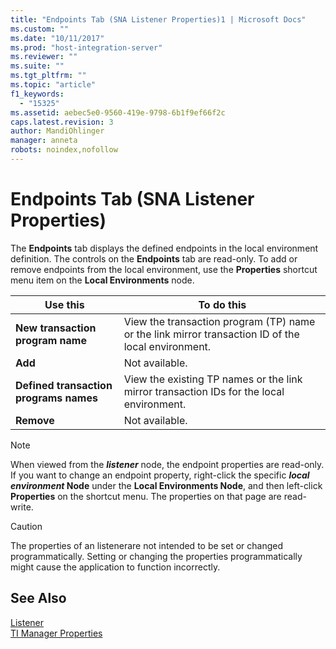 ```yaml
---
title: "Endpoints Tab (SNA Listener Properties)1 | Microsoft Docs"
ms.custom: ""
ms.date: "10/11/2017"
ms.prod: "host-integration-server"
ms.reviewer: ""
ms.suite: ""
ms.tgt_pltfrm: ""
ms.topic: "article"
f1_keywords: 
  - "15325"
ms.assetid: aebec5e0-9560-419e-9798-6b1f9ef66f2c
caps.latest.revision: 3
author: MandiOhlinger
manager: anneta
robots: noindex,nofollow
---
```

# Endpoints Tab (SNA Listener Properties)
The **Endpoints** tab displays the defined endpoints in the local environment definition. The controls on the **Endpoints** tab are read-only. To add or remove endpoints from the local environment, use the **Properties** shortcut menu item on the **Local Environments** node.  
  
|Use this|To do this|  
|--------------|----------------|  
|**New transaction program name**|View the transaction program (TP) name or the link mirror transaction ID of the local environment.|  
|**Add**|Not available.|  
|**Defined transaction programs names**|View the existing TP names or the link mirror transaction IDs for the local environment.|  
|**Remove**|Not available.|  
  
> [!NOTE]
>  When viewed from the ***listener*** node, the endpoint properties are read-only. If you want to change an endpoint property, right-click the specific ***local environment* Node** under the **Local Environments Node**, and then left-click **Properties** on the shortcut menu. The properties on that page are read-write.  
  
> [!CAUTION]
>  The properties of an listenerare not intended to be set or changed programmatically. Setting or changing the properties programmatically might cause the application to function incorrectly.  
  
## See Also  
 [Listener](../core/listener.md)   
 [TI Manager Properties](../core/ti-manager-properties.md)